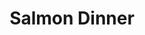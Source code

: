 ---
templateKey: blog-post
featuredpost: false
featuredimage: /assets/Salmon_Dinner.png
title: Salmon Dinner
description: Cooking
testfield: 424
---